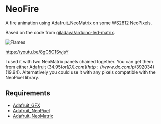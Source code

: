 NeoFire
=======
A fire animation using Adafruit_NeoMatrix on some WS2812 NeoPixels.

Based on the code from [giladaya/arduino-led-matrix](https://github.com/giladaya/arduino-led-matrix).

![Flames](https://lh3.googleusercontent.com/MSkE2pxTUxteYAEgIxBJRtgW6qmuGUDJoiqxq_rlexAT5D1JRes=w427-h320-no)

https://youtu.be/8gC5C1SwjsY

I used it with two NeoMatrix panels chained together.
You can get them from either [Adafruit](https://www.adafruit.com/products/1487) ($34.95) or [DX.com](http://www.dx.com/p/392034) ($19.94).
Alternatively you could use it with any pixels compatible with the NeoPixel library.

Requirements
------------

- [Adafruit_GFX](https://github.com/adafruit/Adafruit-GFX-Library)
- [Adafruit_NeoPixel](https://github.com/adafruit/Adafruit_NeoPixel)
- [Adafruit_NeoMatrix](https://github.com/adafruit/Adafruit_NeoMatrix)

